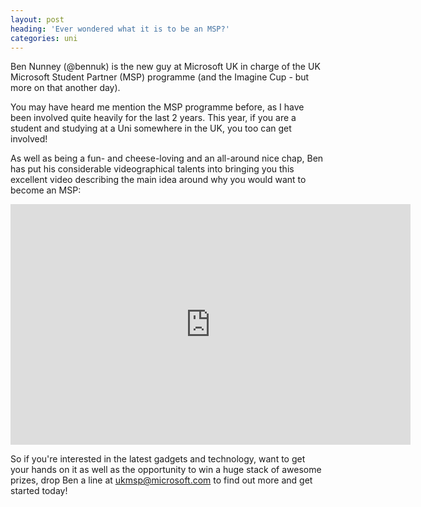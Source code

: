 ```yaml
---
layout: post
heading: 'Ever wondered what it is to be an MSP?'
categories: uni
---
```


Ben Nunney (@bennuk) is the new guy at Microsoft UK in charge of the UK Microsoft Student Partner (MSP) programme (and the Imagine Cup - but more on that another day).

You may have heard me mention the MSP programme before, as I have been involved quite heavily for the last 2 years. This year, if you are a student and studying at a Uni somewhere in the UK, you too can get involved!

As well as being a fun- and cheese-loving and an all-around nice chap, Ben has put his considerable videographical talents into bringing you this excellent video describing the main idea around why you would want to become an MSP:

<span class="youtube"><iframe title="YouTube video player" class="youtube-player" type="text/html" width="640" height="385" src="http://www.youtube.com/embed/zahyGgxXTjY?wmode=transparent&amp;fs=1&amp;hl=en&amp;modestbranding=1&amp;iv_load_policy=3&amp;showsearch=0&amp;rel=0&amp;theme=dark&amp;hd=1" frameborder="0" allowfullscreen=""></iframe></span>

So if you're interested in the latest gadgets and technology, want to get your hands on it as well as the opportunity to win a huge stack of awesome prizes, drop Ben a line at [ukmsp@microsoft.com](mailto:ukmsp@microsoft.com) to find out more and get started today!